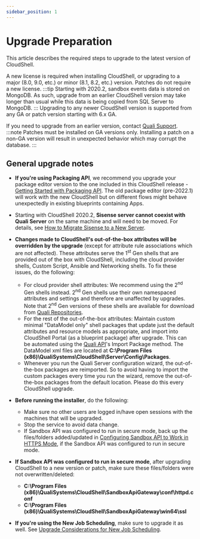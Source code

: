 ```yaml
---
sidebar_position: 1
---
```


# Upgrade Preparation

This article describes the required steps to upgrade to the latest version of CloudShell.

A new license is required when installing CloudShell, or upgrading to a major (8.0, 9.0, etc.) or minor (8.1, 8.2, etc.) version. Patches do not require a new license.
:::tip
Starting with 2020.2, sandbox events data is stored on MongoDB. As such, upgrade from an earlier CloudShell version may take longer than usual while this data is being copied from SQL Server to MongoDB.
:::
Upgrading to any newer CloudShell version is supported from any GA or patch version starting with 6.x GA.

If you need to upgrade from an earlier version, contact [Quali Support](https://support.quali.com/hc/en-us).
:::note
Patches must be installed on GA versions only. Installing a patch on a non-GA version will result in unexpected behavior which may corrupt the database.
:::
## General upgrade notes

- **If you're using Packaging API**, we recommend you upgrade your package editor version to the one included in this CloudShell release - [Getting Started with Packaging API](../../../api-guide/packaging-api/get-start-with-pkg-api.md). The old package editor (pre-2022.1) will work with the new CloudShell but on different flows might behave unexpectedly in existing blueprints containing Apps.
    
- Starting with CloudShell 2020.2, **Sisense server cannot coexist with Quali Server** on the same machine and will need to be moved. For details, see [How to Migrate Sisense to a New Server](../../../troubleshooting/insight/how-to-migrate-sisense-to-a-new-server.md).
- **Changes made to CloudShell's out-of-the-box attributes will be overridden by the upgrade** (except for attribute rule associations which are not affected). These attributes serve the 1<sup>st</sup> Gen shells that are provided out of the box with CloudShell, including the cloud provider shells, Custom Script, Ansible and Networking shells. To fix these issues, do the following:
    - For cloud provider shell attributes: We recommend using the 2<sup>nd</sup> Gen shells instead. 2<sup>nd</sup> Gen shells use their own namespaced attributes and settings and therefore are unaffected by upgrades. Note that 2<sup>nd</sup> Gen versions of these shells are available for download from [Quali Repositories](https://github.com/orgs/QualiSystems/discussions/categories/integrations).
    - For the rest of the out-of-the-box attributes: Maintain custom minimal "DataModel only" shell packages that update just the default attributes and resource models as appropriate, and import into CloudShell Portal (as a blueprint package) after upgrade. This can be automated using the [Quali API](../../../api-guide/quali-api.md)'s Import Package method. The DataModel xml files are located at **C:\\Program Files (x86)\\QualiSystems\\CloudShell\\Server\\Config\\Packages**.
    - Whenever you run the Quali Server configuration wizard, the out-of-the-box packages are reimported. So to avoid having to import the custom packages every time you run the wizard, remove the out-of-the-box packages from the default location. Please do this every CloudShell upgrade.
- **Before running the installer**, do the following:
    - Make sure no other users are logged in/have open sessions with the machines that will be upgraded.
    - Stop the service to avoid data change.
    - If Sandbox API was configured to run in secure mode, back up the files/folders added/updated in [Configuring Sandbox API to Work in HTTPS Mode](../secure-communication/config-secured-sandbox-api.md), if the Sandbox API was configured to run in secure mode.
- **If Sandbox API was configured to run in secure mode**, after upgrading CloudShell to a new version or patch, make sure these files/folders were not overwritten/deleted:
    - **C:\\Program Files (x86)\\QualiSystems\\CloudShell\\SandboxApiGateway\\conf\\httpd.conf**
    - **C:\\Program Files (x86)\\QualiSystems\\CloudShell\\SandboxApiGateway\\win64\\ssl**
- **If you're using the New Job Scheduling**, make sure to upgrade it as well. See [Upgrade Considerations for New Job Scheduling](../new-jss-install-config/update-considerations.md).